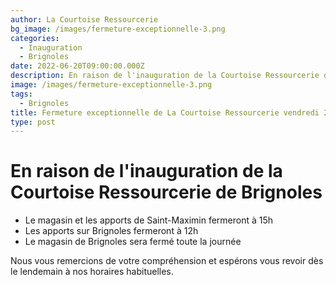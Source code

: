 ```yaml
---
author: La Courtoise Ressourcerie
bg_image: /images/fermeture-exceptionnelle-3.png
categories:
  - Inauguration
  - Brignoles
date: 2022-06-20T09:00:00.000Z
description: En raison de l'inauguration de la Courtoise Ressourcerie de Brignoles
image: /images/fermeture-exceptionnelle-3.png
tags:
  - Brignoles
title: Fermeture exceptionnelle de La Courtoise Ressourcerie vendredi 24 juin !
type: post
---
```


# En raison de l'inauguration de la Courtoise Ressourcerie de Brignoles

* Le magasin et les apports de Saint-Maximin fermeront à 15h
* Les apports sur Brignoles fermeront à 12h
* Le magasin de Brignoles sera fermé toute la journée

Nous vous remercions de votre compréhension et espérons vous revoir dès le lendemain à nos horaires habituelles.
